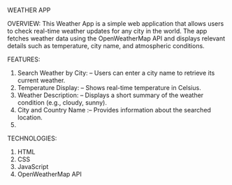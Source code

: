 WEATHER APP

OVERVIEW:
    This Weather App is a simple web application that allows users to check real-time weather updates for any city in the world.
    The app fetches weather data using the OpenWeatherMap API and displays relevant details such as temperature, city name, and atmospheric conditions.


FEATURES:
 1. Search Weather by City: – Users can enter a city name to retrieve its current weather.
 2. Temperature Display: – Shows real-time temperature in Celsius.
 3. Weather Description: – Displays a short summary of the weather condition (e.g., cloudy, sunny).
 4. City and Country Name :– Provides information about the searched location.
 5. 


TECHNOLOGIES:
  1. HTML 
  2. CSS 
  3. JavaScript
  4. OpenWeatherMap API

  
  
